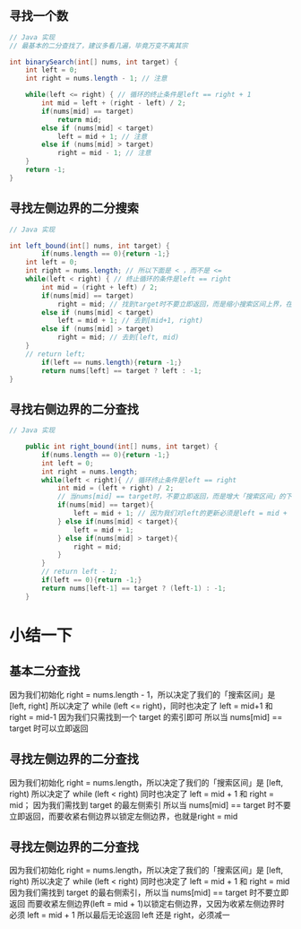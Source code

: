 ## 寻找一个数
```Java
// Java 实现
// 最基本的二分查找了，建议多看几遍，毕竟万变不离其宗

int binarySearch(int[] nums, int target) {
    int left = 0; 
    int right = nums.length - 1; // 注意

    while(left <= right) { // 循环的终止条件是left == right + 1
        int mid = left + (right - left) / 2;
        if(nums[mid] == target)
            return mid; 
        else if (nums[mid] < target)
            left = mid + 1; // 注意
        else if (nums[mid] > target)
            right = mid - 1; // 注意
    }
    return -1;
}
```

## 寻找左侧边界的二分搜索
```Java
// Java 实现

int left_bound(int[] nums, int target) {
        if(nums.length == 0){return -1;}
    int left = 0; 
    int right = nums.length; // 所以下面是 < ，而不是 <=
    while(left < right) { // 终止循环的条件是left == right
        int mid = (right + left) / 2;
        if(nums[mid] == target)
            right = mid; // 找到target时不要立即返回，而是缩小搜索区间上界，在[left, right)继续搜，不断向左收缩
        else if (nums[mid] < target)
            left = mid + 1; // 去到[mid+1, right)
        else if (nums[mid] > target)
            right = mid; // 去到[left, mid)
    }
    // return left;
        if(left == nums.length){return -1;}
        return nums[left] == target ? left : -1;
}
```
## 寻找右侧边界的二分查找
```Java
// Java 实现

    public int right_bound(int[] nums, int target) {
        if(nums.length == 0){return -1;}
        int left = 0;
        int right = nums.length;
        while(left < right){ // 循环终止条件是left == right
            int mid = (left + right) / 2;
            // 当nums[mid] == target时，不要立即返回，而是增大「搜索区间」的下界left，使得区间不断向右收缩，达到锁定右侧边界的目的。
            if(nums[mid] == target){
                left = mid + 1; // 因为我们对left的更新必须是left = mid + 1，就是说 while 循环结束时，nums[left]一定不等于target了，而nums[left-1]可能是target。
            } else if(nums[mid] < target){
                left = mid + 1;
            } else if(nums[mid] > target){
                right = mid;
            }
        }
        // return left - 1;
        if(left == 0){return -1;}
        return nums[left-1] == target ? (left-1) : -1;
    }
```

# 小结一下
## 基本二分查找
因为我们初始化 right = nums.length - 1，所以决定了我们的「搜索区间」是 [left, right]
所以决定了 while (left <= right)，同时也决定了 left = mid+1 和 right = mid-1
因为我们只需找到一个 target 的索引即可
所以当 nums[mid] == target 时可以立即返回
## 寻找左侧边界的二分查找
因为我们初始化 right = nums.length，所以决定了我们的「搜索区间」是 [left, right)
所以决定了 while (left < right)
同时也决定了 left = mid + 1 和 right = mid；
因为我们需找到 target 的最左侧索引
所以当 nums[mid] == target 时不要立即返回，而要收紧右侧边界以锁定左侧边界，也就是right = mid
## 寻找左侧边界的二分查找
因为我们初始化 right = nums.length，所以决定了我们的「搜索区间」是 [left, right)
所以决定了 while (left < right)
同时也决定了 left = mid + 1 和 right = mid
因为我们需找到 target 的最右侧索引，所以当 nums[mid] == target 时不要立即返回
而要收紧左侧边界(left = mid + 1)以锁定右侧边界，又因为收紧左侧边界时必须 left = mid + 1
所以最后无论返回 left 还是 right，必须减一